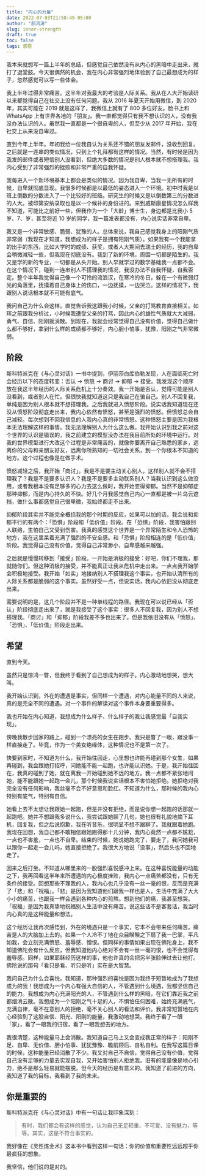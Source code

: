 ```yaml
---
title: "内心的力量"
date: 2022-07-03T21:58:49-05:00
author: "郝鸿涛"
slug: inner-strength
draft: true
toc: false
tags: 感悟
---
```

我本来就想写一篇上半年的总结，但感觉自己依然没有从内心的黑暗中走出来，就打了退堂鼓。今天很偶然的机会，我在内心非常强烈地体验到了自己最想成为的样子，忽然感觉可以写一些体会。

我上半年过得非常痛苦。这半年对我最大的考验是人际关系。我从在人大开始读研以来都觉得自己在社交上没有任何问题。我从 2016 年夏天开始用微信，到 2020 年，其实可能在 2019 就是这样了，我微信上就有了 800 多位好友。脸书上和 WhatsApp 上有世界各地的「朋友」。我一直都觉得只有我不想认识的人，没有我没办法认识的人。虽然我一直都是一个很自卑的人，但至少从 2017 年开始，我在社交上从来没自卑过。

直到今年上半年。年初我给一位我自认为关系还不错的朋友发邮件，没收到回复。之后就是一连串的类似情况，只到上个礼拜都有这样的情况。当然，有时候是因为我发的邮件或者短信别人没看到，但绝大多数的情况是别人根本就不想搭理我。我内心受到了非常强烈的挫败和非常严重的自我怀疑。

我每进入一个新环境基本上都会是类似的情况。因为我自卑，当我一无所有的时候，自卑就彻底显现。我很多时候都是以最低的姿态进入一个环境。初中时我是以班上倒数的分数进入了一个比较好的班级。研究生的时候又是以倒数第三的分数进的人大。被印第安纳录取也是以一个候补的身份进的。来到威斯康星情况怎么样我不知道，可能比之前好一些，但我作为一个「大龄」博士生，身边都是比我小 5 岁、7、岁，甚至将近 10 岁的同学，我一篇发表都没有，内心说实话非常自卑。

我又是一个非常敏感、脆弱、犹豫的人。总体来说，我自己感觉我身上的阳刚气质非常弱（我现在才知道，我想成为的样子是拥有阳刚气质）。如果我有一个我能拿的出手的东西，比如大学时的成绩、获奖，或者人大期间去瑞士的经历，我的自卑会稍微减轻一些，但我现在彻底没有。我到了新的环境，周围一切都是陌生的。我又是学的新的专业，一切都是从头开始。别人早就学过的数学基础我一点都不会。在这个情况下，碰到一连串别人不搭理我的情况，我没办法不自我怀疑，自我否定。整个半年我觉得自己像一个可怜的流浪汉，在寒冷的冬日，躲在一个有微弱灯光的角落里，抚摸着自己身体上的伤口，一边抚摸，一边哭泣。这样的情况下，我跟别人说话根本就不可能有底气。

我问自己为什么会这样。直觉告诉我这跟我小时候，父亲的打骂教育直接相关。如珲之前跟我分析过，小时候我遭受父亲的打骂，因此内心的雄性气质就大大减弱，勇气、自信、阳刚就消散。到现在，我就会经常觉得自己没有价值，觉得自己做什么都不够好，拿到什么样的成绩都不够好，内心胆小怕事，犹豫，阳刚之气非常微弱。

## 阶段

斯科特派克在《与心灵对话》一书中提到，伊丽莎白库伯勒发现，人在面临死亡时会经历以下的态度转变：否认 -> 愤怒 -> 商讨 -> 抑郁 -> 接受。我发现这个顺序放在我这半年经历的人际关系危机上十分奏效。我一开始是否认，觉得可能是别人没看到，或者别人在忙。但很快我就知道这只是我自己在骗自己。别人不回复我，单纯是因为别人根本就不想搭理我。之后我就进入愤怒阶段。说实话我知道现在还没从愤怒阶段彻底走出来，我内心依然有愤怒，甚至是强烈的愤怒。但愤怒总会自己减轻。每次想到不回我信息的人我内心真的非常愤怒。这种愤怒主要是因为我根本无法理解这样的事情。我无法理解别人为什么这么做。我开始认识到我之前对这个世界的认识是错误的，我之前建立的模型没办法在我目前所处的环境中运行。对我的世界模型进行大改这个过程是非常痛苦的，就像你要离开自己熟悉的家乡，远离你的父母和亲朋友好友，远离你所熟知的一切社会关系，到一个你根本不知道的地方。这个过程也像是在做手术。

愤怒减轻之后，我开始「商讨」。我是不是要主动关心别人，这样别人就不会不搭理我了？我是不是要多认识人？我是不是要多主动联系别人？当我认识到这么做没用，或者我根本没有足够多的心力去这么做时，我开始变得抑郁。当然不是抑郁症那种抑郁，而是内心持久的不快。好几个月我感觉自己内心一直都是被一片乌云遮挡，做什么事都感觉自己很卑微，我始终都走不出来。

抑郁阶段其实并不能完全概括我的那个时期的反应，如果可以加的话，我会说和抑郁平行的有两个：「恐惧」阶段和「低价值」阶段。在「恐惧」阶段，我害怕跟别人联络，生怕自己又受到伤害。我真的感觉这个世界是一个异常陌生和令人恐怖的地方，我在这里呆着充满了强烈的不安全感。和「恐惧」阶段相连的是「低价值」阶段。我觉得自己没有价值，觉得自己非常渺小，自卑感越来越强。

之后就是慢慢转移到「接受」阶段。一开始是消极的接受：好吧，你们不理我，那就随你们。但这种消极的接受，并不能真正让我从危机中走出来。一点点我开始学会积极地接受。我开始「如实」地接纳别人不搭理我这个事实，也开始认清所有的人际关系都是脆弱的这个事实。虽然好受一点，但说实话，我内心依旧没从彻底走出来。

需要说明的是，这几个阶段并不是一种单线程的路径。我现在可以说已经从「否认」阶段彻底走出来了，就是我接受了这个事实：很多人不回复我，因为别人不想搭理我。「商讨」和「抑郁」阶段我差不多也出来了。但是我依旧没有从「愤怒」、「恐惧」、「低价值」阶段走出来。

## 希望

直到今天。

虽然只是惊鸿一瞥，但我终于看到了自己想成为的样子。内心激动地想哭，想大叫。

我开始认识到，外在的遭遇是事实，但同样一个遭遇，对内心能量不同的人来说，真的是完全不同的遭遇。对一个事件的解读对这个事件本身要重要得多。

我也开始在内心知道，我想成为什么样子、什么样子的我让我感觉最「自我实现」。

傍晚我散步回家的路上，碰到一个漂亮的女生在跑步。我只是瞥了一眼，跟没事一样直接走了。毕竟，作为一个美女绝缘体，这种情况也不是第一次了。

快要到家时，不知道为什么，我开始往回走，心里想也许能再碰到那个女生，如果再碰到，我会跟她打招呼，问她能不能一起跑，也许能认识她。于是，我开始往回在，我真的碰到了她，就在离我一开始碰到她不远的地方。我一点都不紧张地问她，能不能跟她一起跑一会儿，那个时候我说实话根本不害怕她拒绝。她拒绝对我完全没有任何影响，我丝毫不会不好意思和脸红。不知道为什么，那时候的我内心特别有底气，特别有自信。

她看上去不太想让我跟她一起跑，但是并没有拒绝，而是说你想一起跑的话那就一起跑吧。她并不想跟我多说什么，我尝试跟她聊了几句，她也很有礼貌地摘下耳机，回复我，但之后说抱歉，我在听音乐，很明显不想不跟聊了。我就跟着她跑。我现在回想，我自己都不敢相信跟她跑得那十几分钟，我内心竟然一点都不尴尬，一点也不害羞，一点也不自卑。结束的时候，她说她跑完了，要走了，我问她我可以跟你一起走一会儿吗，她直接拒绝了。我很大方地说「没事」，然后头也不回地走了。

回来之后打坐。不知道从哪里来的一股强烈喜悦感冲上来。在这种喜悦能量的动能之下，我再回看这半年来所遭遇的内心极度挫败，我内心一点痛苦都没有，只有无条件的接受。回想那些不理我的人，我内心也几乎没有一丝一毫的恨，反而是充满了「悲」和「祝福」。「悲」是因为我知道他们跟我一样也是人，生活中充满了大大小小的痛苦，也跟我一样会遇到各种内心的煎熬。想到他们的痛，我甚至想哭。「祝福」是因为我真挚地祝福别人生活中没有痛苦。说这些话不是客套话，我当时内心真的是这种能量和想法。

这个经历让我再次感悟到，外在的境遇只是一个事实，它本不会带来任何痛苦。痛苦是人的大脑加上去的。如果一个人冷不丁地在众目睽睽之下扇了我一巴掌，平凡如我，会立刻充满愤怒、羞辱感、憎恨。但同样的事情如果出现在佛陀身上，我不知道佛陀会有什么反应，但我知道他内心绝对不会有一丝一毫的恨，也不会觉得有羞辱感。同样，如果耶稣经历这样的事，他也许真的会把另半张脸伸过去让他打。佛陀说的那句「看只是看、听只是听」实在是大智慧。

我问自己为什么会喜悦。我知道，那种强烈的喜悦是因为我终于短暂地成为了我想成为的我！我想成为一个内心有强大自信的人，不管遇到什么境遇，我都坚信自己的能力。我想成为内心充满阳光的人，不管遇到什么样的黑暗，在它们靠近我之前都烟消云散。我想成为一个阳刚之气十足的人，不惧怕任何困难，始终充满底气，充满自律，毫不在意别人的拒绝，毫不关心别人的看法和评价。我非常短暂地在内心经验到了这股自信、阳光、阳刚的能量，我激动地想哭。我终于看了一眼「家」，看了一眼我的归宿，看了一眼我想去的地方。

我很清楚，这种能量马上会消散。我知道自己马上又会变成我正常的样子：阳刚不足、自卑、无价值、胆小怕事、犹犹豫豫、瞻前顾后、自私自利。在我写这篇日课的时候，这种能量已经消散了不少。我又对自己不自信，觉得自己没有价值，觉得自己没有足够的力量去实现自我，又开始害怕别人拒绝我。旧有的能量像是地心引力，绝不是那么轻易就能摆脱。但今天的经历是有意义的。我知道了前进的方向，我知道了我的目标，我看到了我的未来。

## 你是重要的

斯科特派克在《与心灵对话》中有一句话让我印象深刻：

>有时，我们都会有这样的感觉，认为自己无足轻重、不可爱、没有魅力，等等。其实，这是不符合事实的。

我好像在《灵性炼金术》这本书中看到这样一句话：你的价值和重要性远远超乎你最疯狂的想象。

我坚信，他们说的是对的。



